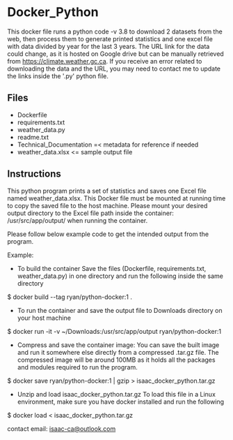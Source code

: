 # Docker_Python
This docker file runs a python code -v 3.8 to download 2 datasets from the web, then process them to generate printed statistics and one excel file with data divided by year for the last 3 years. The URL link for the data could change, as it is hosted on Google drive but can be manually retrieved from https://climate.weather.gc.ca. If you receive an error related to downloading the data and the URL, you may need to contact me to update the links inside the '.py' python file.

## Files
- Dockerfile
- requirements.txt
- weather_data.py
- readme.txt
- Technical_Documentation =< metadata for reference if needed
- weather_data.xlsx <= sample output file
 
## Instructions
This python program prints a set of statistics and saves one Excel file named weather_data.xlsx.
This Docker file must be mounted at running time to copy the saved file to the host machine. Please mount your desired output directory to the Excel file path inside the container: /usr/src/app/output/ when running the container.

Please follow below example code to get the intended output from the program.

Example:
- To build the container
Save the files (Dockerfile, requirements.txt, weather_data.py) in one directory and run the following inside the same directory

$ docker build --tag ryan/python-docker:1 .

- To run the container and save the output file to Downloads directory on your host machine

$ docker run -it -v ~/Downloads:/usr/src/app/output ryan/python-docker:1

- Compress and save the container image:
You can save the built image and run it somewhere else directly from a compressed .tar.gz file. The compressed image will be around 100MB as it holds all the packages and modules required to run the program.

$ docker save ryan/python-docker:1 | gzip > isaac_docker_python.tar.gz

- Unzip and load isaac_docker_python.tar.gz
To load this file in a Linux environment, make sure you have docker installed and run the following

$ docker load < isaac_docker_python.tar.gz 



contact email: isaac-ca@outlook.com
